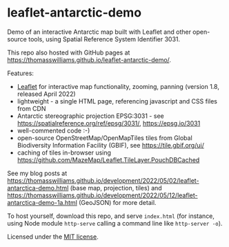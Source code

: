 # leaflet-antarctic-demo

Demo of an interactive Antarctic map built with Leaflet and other open-source tools, using Spatial Reference System Identifier 3031.

This repo also hosted with GitHub pages at <https://thomasswilliams.github.io/leaflet-antarctic-demo/>.

Features:

- [Leaflet](https://leafletjs.com/) for interactive map functionality, zooming, panning (version 1.8, released April 2022)
- lightweight - a single HTML page, referencing javascript and CSS files from CDN
- Antarctic stereographic projection EPSG:3031 - see <https://spatialreference.org/ref/epsg/3031/>, <https://epsg.io/3031>
- well-commented code :-)
- open-source OpenStreetMap/OpenMapTiles tiles from Global Biodiversity Information Facility (GBIF), see <https://tile.gbif.org/ui/>
- caching of tiles in-browser using <https://github.com/MazeMap/Leaflet.TileLayer.PouchDBCached>

See my blog posts at <https://thomasswilliams.github.io/development/2022/05/02/leaflet-antarctica-demo.html> (base map, projection, tiles) and <https://thomasswilliams.github.io/development/2022/05/12/leaflet-antarctica-demo-1a.html> (GeoJSON) for more detail.

To host yourself, download this repo, and serve `index.html` (for instance, using Node module `http-serve` calling a command line like `http-server -o`).

Licensed under the [MIT license](LICENSE).